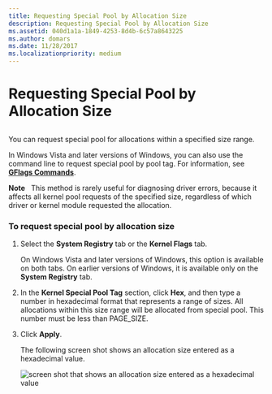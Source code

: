 ```yaml
---
title: Requesting Special Pool by Allocation Size
description: Requesting Special Pool by Allocation Size
ms.assetid: 040d1a1a-1849-4253-8d4b-6c57a8643225
ms.author: domars
ms.date: 11/28/2017
ms.localizationpriority: medium
---
```


# Requesting Special Pool by Allocation Size


## <span id="ddk_requesting_special_pool_for_allocations_of_a_specified_size_dtools"></span><span id="DDK_REQUESTING_SPECIAL_POOL_FOR_ALLOCATIONS_OF_A_SPECIFIED_SIZE_DTOOLS"></span>


You can request special pool for allocations within a specified size range.

In Windows Vista and later versions of Windows, you can also use the command line to request special pool by pool tag. For information, see [**GFlags Commands**](gflags-commands.md).

**Note**   This method is rarely useful for diagnosing driver errors, because it affects all kernel pool requests of the specified size, regardless of which driver or kernel module requested the allocation.

 

### <span id="to_request_special_pool_by_allocation_size"></span><span id="TO_REQUEST_SPECIAL_POOL_BY_ALLOCATION_SIZE"></span>To request special pool by allocation size

1.  Select the **System Registry** tab or the **Kernel Flags** tab.

    On Windows Vista and later versions of Windows, this option is available on both tabs. On earlier versions of Windows, it is available only on the **System Registry** tab.

2.  In the **Kernel Special Pool Tag** section, click **Hex**, and then type a number in hexadecimal format that represents a range of sizes. All allocations within this size range will be allocated from special pool. This number must be less than PAGE\_SIZE.

3.  Click **Apply**.

    The following screen shot shows an allocation size entered as a hexadecimal value.

    ![screen shot that shows an allocation size entered as a hexadecimal value](images/gflags-specialpool-size.png)

 

 





